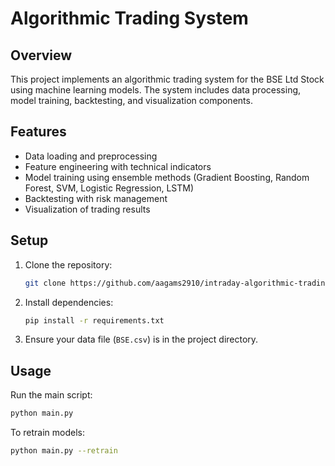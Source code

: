 # Algorithmic Trading System

## Overview
This project implements an algorithmic trading system for the BSE Ltd Stock using machine learning models. The system includes data processing, model training, backtesting, and visualization components.

## Features
- Data loading and preprocessing
- Feature engineering with technical indicators
- Model training using ensemble methods (Gradient Boosting, Random Forest, SVM, Logistic Regression, LSTM)
- Backtesting with risk management
- Visualization of trading results

## Setup
1. Clone the repository:
   ```bash
   git clone https://github.com/aagams2910/intraday-algorithmic-trading.git
   ```

2. Install dependencies:
   ```bash
   pip install -r requirements.txt
   ```

3. Ensure your data file (`BSE.csv`) is in the project directory.

## Usage
Run the main script:
```bash
python main.py
```

To retrain models:
```bash
python main.py --retrain
```

